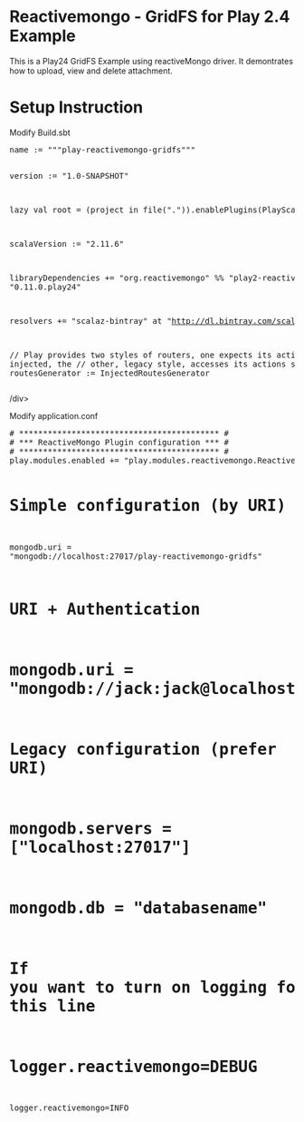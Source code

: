 Reactivemongo - GridFS for Play 2.4 Example
=======================
This is a Play24 GridFS Example using reactiveMongo driver. It demontrates how to upload, view and delete attachment.

Setup Instruction
=======================

Modify Build.sbt
<div class="highlight highlight-scala"><pre>
name := """play-reactivemongo-gridfs"""

version := "1.0-SNAPSHOT"

lazy val root = (project in file(".")).enablePlugins(PlayScala)

scalaVersion := "2.11.6"

libraryDependencies += "org.reactivemongo" %% "play2-reactivemongo" % "0.11.0.play24"

resolvers += "scalaz-bintray" at "http://dl.bintray.com/scalaz/releases"

// Play provides two styles of routers, one expects its actions to be injected, the
// other, legacy style, accesses its actions statically.
routesGenerator := InjectedRoutesGenerator
</pre>/div>

Modify application.conf
<div class="highlight highlight-scala"><pre>
# ****************************************** #
# *** ReactiveMongo Plugin configuration *** #
# ****************************************** #
play.modules.enabled += "play.modules.reactivemongo.ReactiveMongoModule"

# Simple configuration (by URI)
mongodb.uri = "mongodb://localhost:27017/play-reactivemongo-gridfs"

# URI + Authentication
# mongodb.uri = "mongodb://jack:jack@localhost:27017/toto"

# Legacy configuration (prefer URI)
# mongodb.servers = ["localhost:27017"]
# mongodb.db = "databasename"

# If you want to turn on logging for ReactiveMongo, uncomment and customize this line
# logger.reactivemongo=DEBUG
logger.reactivemongo=INFO
</pre></div>
